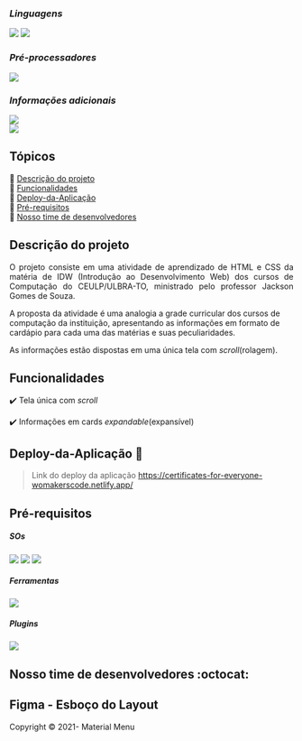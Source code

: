### _Linguagens_

<img src="https://img.shields.io/badge/HTML5-E34F26?style=for-the-badge&logo=html5&logoColor=white"/>
<img src="https://img.shields.io/badge/CSS3-1572B6?style=for-the-badge&logo=css3&logoColor=white"/>

### _Pré-processadores_
<img src="https://img.shields.io/badge/Sass-CC6699?style=for-the-badge&logo=sass&logoColor=white"/>

### _Informações adicionais_
<img src="http://img.shields.io/static/v1?label=License&message=MIT&color=green&style=for-the-badge"/> <br>
<img src="http://img.shields.io/static/v1?label=STATUS&message=EM%20DESENVOLVIMENTO&color=RED&style=for-the-badge"/>

## Tópicos

:small_blue_diamond: [Descrição do projeto](#descrição-do-projeto)<br>
:small_blue_diamond: [Funcionalidades](#Funcionalidades)<br>
:small_blue_diamond: [Deploy-da-Aplicação](#deploy-da-aplicação)<br>
:small_blue_diamond: [Pré-requisitos](#Pré-requisitos)<br>
:small_blue_diamond: [Nosso time de desenvolvedores](#Nosso-time-de-desenvolvedores)<br>

## Descrição do projeto 

<p align="justify">
  O projeto consiste em uma atividade de aprendizado de HTML e CSS da matéria de IDW (Introdução ao Desenvolvimento Web)
  dos cursos de Computação do CEULP/ULBRA-TO, ministrado pelo professor Jackson Gomes de Souza.

  A proposta da atividade é uma analogia a grade curricular dos cursos de computação da instituição, apresentando as informações em 
  formato de cardápio para cada uma das matérias e suas peculiaridades.

  As informações estão dispostas em uma única tela com <i>scroll</i>(rolagem).
</p>

## Funcionalidades

:heavy_check_mark: Tela única com <i>scroll</i>

:heavy_check_mark: Informações em cards <i>expandable</i>(expansível) 


## Deploy-da-Aplicação :dash:

> Link do deploy da aplicação https://certificates-for-everyone-womakerscode.netlify.app/

## Pré-requisitos

##### SOs

<img src="https://img.shields.io/badge/Windows-0078D6?style=for-the-badge&logo=windows&logoColor=white"/>
<img src="https://img.shields.io/badge/Linux-FCC624?style=for-the-badge&logo=linux&logoColor=black"/>
<img src="https://img.shields.io/badge/mac%20os-000000?style=for-the-badge&logo=apple&logoColor=white"/>

##### Ferramentas

<img src="https://img.shields.io/badge/Visual_Studio_Code-0078D4?style=for-the-badge&logo=visual%20studio%20code&logoColor=white"/>

##### Plugins

<img src="https://github.com/cavalcanteromar/College-Articles/blob/master/liveServer-badge.png"/>

## Nosso time de desenvolvedores :octocat:


## Figma - Esboço do Layout


Copyright :copyright: 2021- Material Menu
